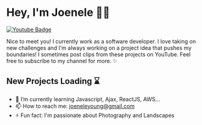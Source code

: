 # Hey, I'm Joenele 👋🏾

 [![Youtube Badge](https://img.shields.io/badge/-@joeneleyoung-FF0000?style=flat-square&labelColor=FF0000&logo=youtube&logoColor=white&link=https://youtube.com/joeneleyoung)](https://youtube.com/joeneleyoung)

Nice to meet you! I currently work as a software developer. 
I love taking on new challenges and I'm always working on a project idea that pushes my boundaries!
I sometimes post clips from these projects on YouTube. Feel free to subscribe to my channel for more. ✨

## New Projects Loading ⌛
- 🌱 I’m currently learning Javascript, Ajax, ReactJS, AWS...
- 📫 How to reach me: joeneleyoung@gmail.com
- ⚡ Fun fact: I'm passionate about Photography and Landscapes

<!--
- 🔭 I’m currently working on ...
- 👯 I’m looking to collaborate on ...
- 🤔 I’m looking for help with ...
- 💬 Ask me about ...
- 😄 Pronouns: ...
- ⚡ Fun fact: ...



![Visitor Count](https://visitor-badge.glitch.me/badge?page_id=joeneleyoung)
-->
